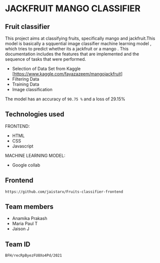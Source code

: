 # JACKFRUIT MANGO CLASSIFIER

## Fruit classifier
This project aims at classifying fruits, specifically mango and jackfruit.This model is basically a sqquential image classifier machine learning model , which tries to predict whether its a jackfruit or a mango . 
This documentation includes the features that are implemented and the sequence of tasks that were performed.
- Selection of Data Set from Kaggle [https://www.kaggle.com/fayazazeem/mangojackfruit] 
- Filtering Data 
- Training Data
- Image classification

The model has an accuracy of `90.75 %` and a loss of 29.15%


## Technologies used

FRONTEND: 
- HTML 
- CSS 
- Javascript

MACHINE LEARNING MODEL: 
- Google collab


## Frontend
```
https://github.com/jaistarx/Fruits-classifier-frontend
```

## Team members
- Anamika Prakash 
- Maria Paul T 
- Jaison J

## Team ID
```
BFH/recRpByezFU8Xo4Pd/2021
```
